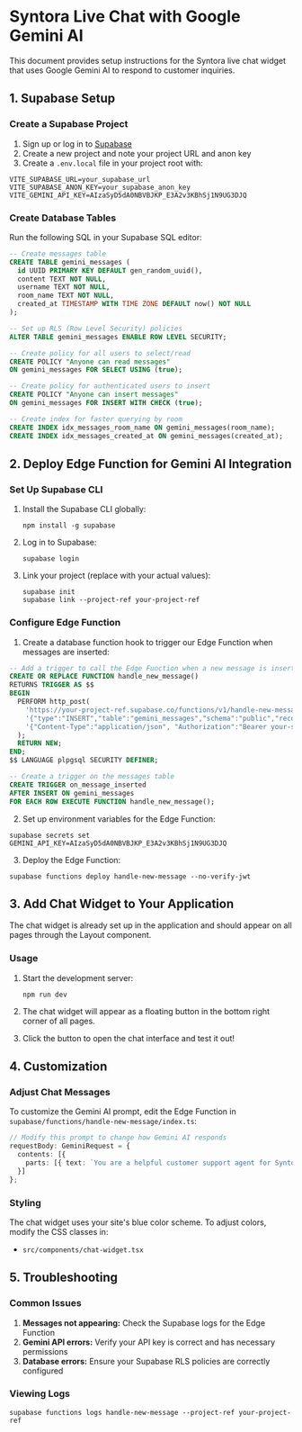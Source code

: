 # Syntora Live Chat with Google Gemini AI

This document provides setup instructions for the Syntora live chat widget that uses Google Gemini AI to respond to customer inquiries.

## 1. Supabase Setup

### Create a Supabase Project

1. Sign up or log in to [Supabase](https://supabase.com)
2. Create a new project and note your project URL and anon key
3. Create a `.env.local` file in your project root with:

```
VITE_SUPABASE_URL=your_supabase_url
VITE_SUPABASE_ANON_KEY=your_supabase_anon_key
VITE_GEMINI_API_KEY=AIzaSyD5dA0NBVBJKP_E3A2v3KBhSj1N9UG3DJQ
```

### Create Database Tables

Run the following SQL in your Supabase SQL editor:

```sql
-- Create messages table
CREATE TABLE gemini_messages (
  id UUID PRIMARY KEY DEFAULT gen_random_uuid(),
  content TEXT NOT NULL,
  username TEXT NOT NULL,
  room_name TEXT NOT NULL,
  created_at TIMESTAMP WITH TIME ZONE DEFAULT now() NOT NULL
);

-- Set up RLS (Row Level Security) policies
ALTER TABLE gemini_messages ENABLE ROW LEVEL SECURITY;

-- Create policy for all users to select/read
CREATE POLICY "Anyone can read messages" 
ON gemini_messages FOR SELECT USING (true);

-- Create policy for authenticated users to insert
CREATE POLICY "Anyone can insert messages" 
ON gemini_messages FOR INSERT WITH CHECK (true);

-- Create index for faster querying by room
CREATE INDEX idx_messages_room_name ON gemini_messages(room_name);
CREATE INDEX idx_messages_created_at ON gemini_messages(created_at);
```

## 2. Deploy Edge Function for Gemini AI Integration

### Set Up Supabase CLI

1. Install the Supabase CLI globally:
   ```
   npm install -g supabase
   ```

2. Log in to Supabase:
   ```
   supabase login
   ```

3. Link your project (replace with your actual values):
   ```
   supabase init
   supabase link --project-ref your-project-ref
   ```

### Configure Edge Function

1. Create a database function hook to trigger our Edge Function when messages are inserted:

```sql
-- Add a trigger to call the Edge Function when a new message is inserted
CREATE OR REPLACE FUNCTION handle_new_message()
RETURNS TRIGGER AS $$
BEGIN
  PERFORM http_post(
    'https://your-project-ref.supabase.co/functions/v1/handle-new-message',
    '{"type":"INSERT","table":"gemini_messages","schema":"public","record":' || row_to_json(NEW)::text || ',"old_record":null}',
    '{"Content-Type":"application/json", "Authorization":"Bearer your-service-role-key"}'
  );
  RETURN NEW;
END;
$$ LANGUAGE plpgsql SECURITY DEFINER;

-- Create a trigger on the messages table
CREATE TRIGGER on_message_inserted
AFTER INSERT ON gemini_messages
FOR EACH ROW EXECUTE FUNCTION handle_new_message();
```

2. Set up environment variables for the Edge Function:

```
supabase secrets set GEMINI_API_KEY=AIzaSyD5dA0NBVBJKP_E3A2v3KBhSj1N9UG3DJQ
```

3. Deploy the Edge Function:

```
supabase functions deploy handle-new-message --no-verify-jwt
```

## 3. Add Chat Widget to Your Application

The chat widget is already set up in the application and should appear on all pages through the Layout component.

### Usage

1. Start the development server:
   ```
   npm run dev
   ```

2. The chat widget will appear as a floating button in the bottom right corner of all pages.

3. Click the button to open the chat interface and test it out!

## 4. Customization

### Adjust Chat Messages

To customize the Gemini AI prompt, edit the Edge Function in `supabase/functions/handle-new-message/index.ts`:

```typescript
// Modify this prompt to change how Gemini AI responds
requestBody: GeminiRequest = {
  contents: [{
    parts: [{ text: `You are a helpful customer support agent for Syntora, a company that specializes in business process automation. Be concise and helpful. Customer message: ${message}` }]
  }]
};
```

### Styling

The chat widget uses your site's blue color scheme. To adjust colors, modify the CSS classes in:

- `src/components/chat-widget.tsx`

## 5. Troubleshooting

### Common Issues

1. **Messages not appearing:** Check the Supabase logs for the Edge Function
2. **Gemini API errors:** Verify your API key is correct and has necessary permissions
3. **Database errors:** Ensure your Supabase RLS policies are correctly configured

### Viewing Logs

```
supabase functions logs handle-new-message --project-ref your-project-ref
``` 